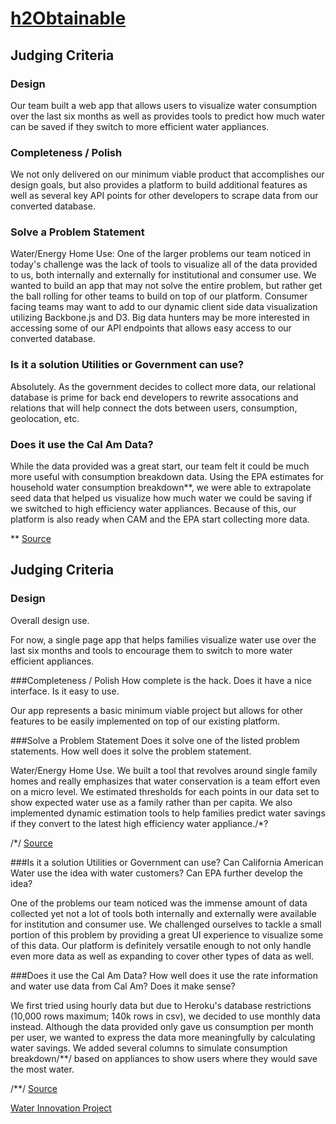 # [h2Obtainable](https://h2obtainable.herokuapp.com)

## Judging Criteria

### Design
Our team built a web app that allows users to visualize water consumption over 
the last six months as well as provides tools to predict how much water can be 
saved if they switch to more efficient water appliances.

### Completeness / Polish
We not only delivered on our minimum viable product that accomplishes our design 
goals, but also provides a platform to build additional features as well as several
key API points for other developers to scrape data from our converted database.

### Solve a Problem Statement
Water/Energy Home Use: One of the larger problems our team noticed in today's 
challenge was the lack of tools to visualize all of the data provided to us, both
internally and externally for institutional and consumer use. We wanted to build 
an app that may not solve the entire problem, but rather get the ball rolling for 
other teams to build on top of our platform. Consumer facing teams may want to add 
to our dynamic client side data visualization utilizing Backbone.js and D3. Big data
hunters may be more interested in accessing some of our API endpoints that allows 
easy access to our converted database.

### Is it a solution Utilities or Government can use?
Absolutely. As the government decides to collect more data, our relational database 
is prime for back end developers to rewrite assocations and relations that will
help connect the dots between users, consumption, geolocation, etc. 

### Does it use the Cal Am Data?
While the data provided was a great start, our team felt it could be much more 
useful with consumption breakdown data. Using the EPA estimates for household water
consumption breakdown**, we were able to extrapolate seed data that helped us visualize
how much water we could be saving if we switched to high efficiency water appliances. 
Because of this, our platform is also ready when CAM and the EPA start collecting more data.

** [Source](http://www.epa.gov/WaterSense/pubs/indoor.html)

## Judging Criteria

### Design
Overall design use.

For now, a single page app that helps families visualize water use over the last six months and tools to encourage them to switch
to more water efficient appliances.

###Completeness / Polish
How complete is the hack. Does it have a nice interface. Is it easy to use.

Our app represents a basic minimum viable project but allows for other features to be easily implemented on top of our existing platform.

###Solve a Problem Statement
Does it solve one of the listed problem statements. How well does it solve the problem statement.

Water/Energy Home Use. We built a tool that revolves around single family homes and really emphasizes that water conservation 
is a team effort even on a micro level. We estimated thresholds for each points in our data set to show expected water use as a 
family rather than per capita. We also implemented dynamic estimation tools to help families predict water savings if they convert
to the latest high efficiency water appliance./*?

/*/ [Source](https://google.com)

###Is it a solution Utilities or Government can use?
Can California American Water use the idea with water customers? Can EPA further develop the idea?

One of the problems our team noticed was the immense amount of data collected yet not a lot of tools both internally and 
externally were available for institution and consumer use. We challenged ourselves to tackle a small portion of this problem
by providing a great UI experience to visualize some of this data. Our platform is definitely versatile enough to not only handle
even more data as well as expanding to cover other types of data as well.

###Does it use the Cal Am Data?
How well does it use the rate information and water use data from Cal Am? Does it make sense?

We first tried using hourly data but due to Heroku's database restrictions (10,000 rows maximum; 140k rows in csv), we decided to use monthly data instead.
Although the data provided only gave us consumption per month per user, we wanted to express the data more meaningfully by calculating water savings. We added
several columns to simulate consumption breakdown/**/ based on appliances to show users where they would save the most water.

/**/ [Source](http://askville.amazon.com/water-average-household-consume/AnswerViewer.do?requestId=230193)

[Water Innovation Project](http://www.waterinnovationproject.com/hackathon-2/)